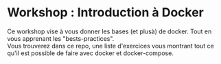 # Workshop : Introduction à Docker  

Ce workshop vise à vous donner les bases (et plusà) de docker. Tout en vous apprenant les "bests-practices".  
Vous trouverez dans ce repo, une liste d'exercices vous montrant tout ce qu'il est possible de faire avec docker et docker-compose.

